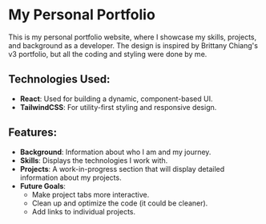 # My Personal Portfolio

This is my personal portfolio website, where I showcase my skills, projects, and background as a developer. The design is inspired by Brittany Chiang's v3 portfolio, but all the coding and styling were done by me.

## Technologies Used:

- **React**: Used for building a dynamic, component-based UI.
- **TailwindCSS**: For utility-first styling and responsive design.

## Features:

- **Background**: Information about who I am and my journey.
- **Skills**: Displays the technologies I work with.
- **Projects**: A work-in-progress section that will display detailed information about my projects.
- **Future Goals**:
  - Make project tabs more interactive.
  - Clean up and optimize the code (it could be cleaner).
  - Add links to individual projects.
